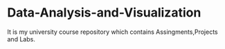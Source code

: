 # Data-Analysis-and-Visualization
It is my university course repository which contains Assingments,Projects and Labs.
